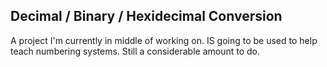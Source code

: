 ## Decimal / Binary / Hexidecimal Conversion

A project I'm currently in middle of working on. IS going to be used to help teach numbering systems. Still a considerable amount to do.